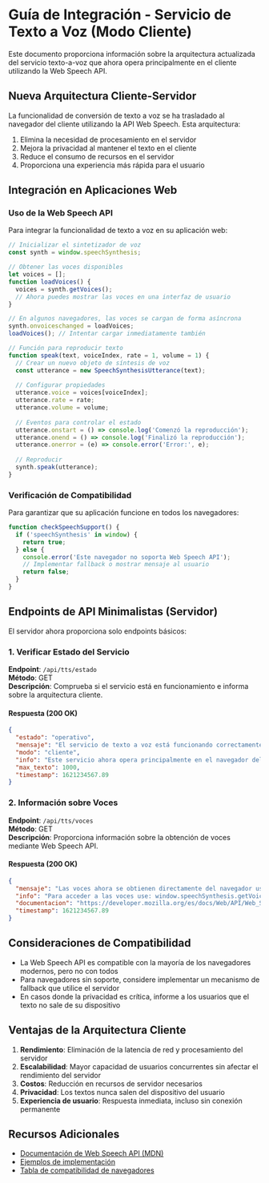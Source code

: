 # Guía de Integración - Servicio de Texto a Voz (Modo Cliente)

Este documento proporciona información sobre la arquitectura actualizada del servicio texto-a-voz que ahora opera principalmente en el cliente utilizando la Web Speech API.

## Nueva Arquitectura Cliente-Servidor

La funcionalidad de conversión de texto a voz se ha trasladado al navegador del cliente utilizando la API Web Speech. Esta arquitectura:

1. Elimina la necesidad de procesamiento en el servidor
2. Mejora la privacidad al mantener el texto en el cliente
3. Reduce el consumo de recursos en el servidor
4. Proporciona una experiencia más rápida para el usuario

## Integración en Aplicaciones Web

### Uso de la Web Speech API

Para integrar la funcionalidad de texto a voz en su aplicación web:

```javascript
// Inicializar el sintetizador de voz
const synth = window.speechSynthesis;

// Obtener las voces disponibles
let voices = [];
function loadVoices() {
  voices = synth.getVoices();
  // Ahora puedes mostrar las voces en una interfaz de usuario
}

// En algunos navegadores, las voces se cargan de forma asíncrona
synth.onvoiceschanged = loadVoices;
loadVoices(); // Intentar cargar inmediatamente también

// Función para reproducir texto
function speak(text, voiceIndex, rate = 1, volume = 1) {
  // Crear un nuevo objeto de síntesis de voz
  const utterance = new SpeechSynthesisUtterance(text);
  
  // Configurar propiedades
  utterance.voice = voices[voiceIndex];
  utterance.rate = rate;
  utterance.volume = volume;
  
  // Eventos para controlar el estado
  utterance.onstart = () => console.log('Comenzó la reproducción');
  utterance.onend = () => console.log('Finalizó la reproducción');
  utterance.onerror = (e) => console.error('Error:', e);
  
  // Reproducir
  synth.speak(utterance);
}
```

### Verificación de Compatibilidad

Para garantizar que su aplicación funcione en todos los navegadores:

```javascript
function checkSpeechSupport() {
  if ('speechSynthesis' in window) {
    return true;
  } else {
    console.error('Este navegador no soporta Web Speech API');
    // Implementar fallback o mostrar mensaje al usuario
    return false;
  }
}
```

## Endpoints de API Minimalistas (Servidor)

El servidor ahora proporciona solo endpoints básicos:

### 1. Verificar Estado del Servicio

**Endpoint**: `/api/tts/estado`  
**Método**: GET  
**Descripción**: Comprueba si el servicio está en funcionamiento e informa sobre la arquitectura cliente.

#### Respuesta (200 OK)

```json
{
  "estado": "operativo",
  "mensaje": "El servicio de texto a voz está funcionando correctamente",
  "modo": "cliente",
  "info": "Este servicio ahora opera principalmente en el navegador del cliente",
  "max_texto": 1000,
  "timestamp": 1621234567.89
}
```

### 2. Información sobre Voces

**Endpoint**: `/api/tts/voces`  
**Método**: GET  
**Descripción**: Proporciona información sobre la obtención de voces mediante Web Speech API.

#### Respuesta (200 OK)

```json
{
  "mensaje": "Las voces ahora se obtienen directamente del navegador usando la Web Speech API",
  "info": "Para acceder a las voces use: window.speechSynthesis.getVoices() en el cliente",
  "documentacion": "https://developer.mozilla.org/es/docs/Web/API/Web_Speech_API",
  "timestamp": 1621234567.89
}
```

## Consideraciones de Compatibilidad

- La Web Speech API es compatible con la mayoría de los navegadores modernos, pero no con todos
- Para navegadores sin soporte, considere implementar un mecanismo de fallback que utilice el servidor
- En casos donde la privacidad es crítica, informe a los usuarios que el texto no sale de su dispositivo

## Ventajas de la Arquitectura Cliente

1. **Rendimiento**: Eliminación de la latencia de red y procesamiento del servidor
2. **Escalabilidad**: Mayor capacidad de usuarios concurrentes sin afectar el rendimiento del servidor
3. **Costos**: Reducción en recursos de servidor necesarios
4. **Privacidad**: Los textos nunca salen del dispositivo del usuario
5. **Experiencia de usuario**: Respuesta inmediata, incluso sin conexión permanente

## Recursos Adicionales

- [Documentación de Web Speech API (MDN)](https://developer.mozilla.org/es/docs/Web/API/Web_Speech_API)
- [Ejemplos de implementación](https://github.com/mdn/web-speech-api)
- [Tabla de compatibilidad de navegadores](https://caniuse.com/speech-synthesis)
